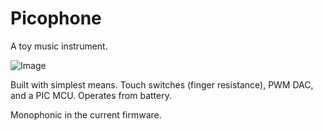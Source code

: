 Picophone
=========

A toy music instrument.

![Image](/mru00/Picophone/blob/master/doc/photo.JPG?raw=true)

Built with simplest means. 
Touch switches (finger resistance), PWM DAC, and a PIC MCU.
Operates from battery.

Monophonic in the current firmware.


